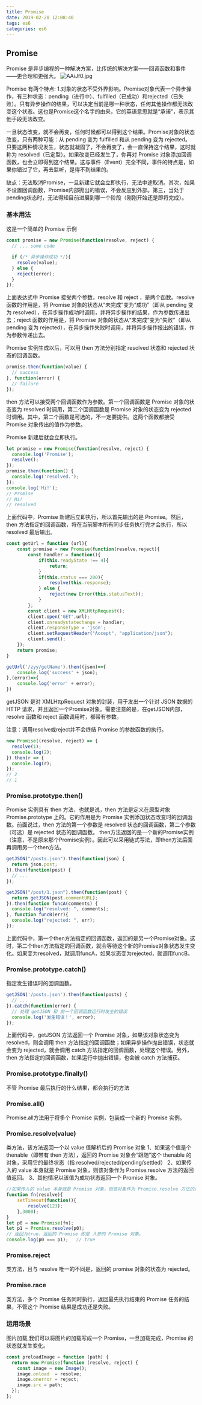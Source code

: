 ```yaml
---
title: Promise
date: 2019-02-28 12:08:40
tags: es6
categories: es6
---
```

## Promise

Promise 是异步编程的一种解决方案，比传统的解决方案——回调函数和事件——更合理和更强大。
<img src="https://s2.ax1x.com/2019/03/14/AAiaXF.md.jpg" alt="AAiJf0.jpg" border="0" class="full-image" />
<!--more-->
Promise 有两个特点:
1.对象的状态不受外界影响。Promise对象代表一个异步操作，有三种状态：pending（进行中）、fulfilled（已成功）和rejected（已失败）。只有异步操作的结果，可以决定当前是哪一种状态，任何其他操作都无法改变这个状态。这也是Promise这个名字的由来，它的英语意思就是“承诺”，表示其他手段无法改变。

一旦状态改变，就不会再变，任何时候都可以得到这个结果。Promise对象的状态改变，只有两种可能：从 pending 变为 fulfilled 和从 pending 变为 rejected。只要这两种情况发生，状态就凝固了，不会再变了，会一直保持这个结果，这时就称为 resolved（已定型）。如果改变已经发生了，你再对 Promise 对象添加回调函数，也会立即得到这个结果。这与事件（Event）完全不同，事件的特点是，如果你错过了它，再去监听，是得不到结果的。

缺点：无法取消Promise，一旦新建它就会立即执行，无法中途取消。其次，如果不设置回调函数，Promise内部抛出的错误，不会反应到外部。第三，当处于pending状态时，无法得知目前进展到哪一个阶段（刚刚开始还是即将完成）。

### 基本用法

这是一个简单的 Promise 示例
```javascript
const promise = new Promise(function(resolve, reject) {
  // ... some code

  if (/* 异步操作成功 */){
    resolve(value);
  } else {
    reject(error);
  }
});
```
上面表达式中 Promise 接受两个参数，resolve 和 reject ，是两个函数。resolve 函数的作用是，将 Promise 对象的状态从“未完成”变为“成功”（即从 pending 变为 resolved），在异步操作成功时调用，并将异步操作的结果，作为参数传递出去；reject 函数的作用是，将 Promise 对象的状态从“未完成”变为“失败”（即从 pending 变为 rejected），在异步操作失败时调用，并将异步操作报出的错误，作为参数传递出去。

Promise 实例生成以后，可以用 then 方法分别指定 resolved 状态和 rejected 状态的回调函数。
```javascript
promise.then(function(value) {
  // success
}, function(error) {
  // failure
});
```
then 方法可以接受两个回调函数作为参数。第一个回调函数是 Promise 对象的状态变为 resolved 时调用，第二个回调函数是 Promise 对象的状态变为 rejected 时调用。其中，第二个函数是可选的，不一定要提供。这两个函数都接受 Promise 对象传出的值作为参数。

Promise 新建后就会立即执行。
```javascript
let promise = new Promise(function(resolve, reject) {
  console.log('Promise');
  resolve();
});
promise.then(function() {
  console.log('resolved.');
});
console.log('Hi!');
// Promise
// Hi!
// resolved
```
上面代码中，Promise 新建后立即执行，所以首先输出的是 Promise。然后，then 方法指定的回调函数，将在当前脚本所有同步任务执行完才会执行，所以 resolved 最后输出。

```javascript
const getUrl = function (url){
    const promise = new Promise(function(resolve,reject){
        const handler = function(){
            if(this.readyState !== 4){
                return;
            }
            if(this.status === 200){
                resolve(this.response);
            } else {
                reject(new Error(this.statusText));
            }
        };
        const client = new XMLHttpRequest();
        client.open('GET',url);
        client.onreadystatechange = handler;
        client.responseType = 'json';
        client.setRequestHeader("Accept", "application/json");
        client.send();
    });
    return promise;
}

getUrl('/zyy/getName').then((json)=>{
    console.log('success' + json);
},(error)=>{
    console.log('error' + error);
})
```
getJSON 是对 XMLHttpRequest 对象的封装，用于发出一个针对 JSON 数据的 HTTP 请求，并且返回一个Promise对象。需要注意的是，在getJSON内部，resolve 函数和 reject 函数调用时，都带有参数。

注意：调用resolve或reject并不会终结 Promise 的参数函数的执行。
```javascript
new Promise((resolve, reject) => {
  resolve(1);
  console.log(2);
}).then(r => {
  console.log(r);
});
// 2
// 1
```

### Promise.prototype.then()

Promise 实例具有 then 方法，也就是说，then 方法是定义在原型对象 Promise.prototype 上的。它的作用是为 Promise 实例添加状态改变时的回调函数。前面说过，then 方法的第一个参数是 resolved 状态的回调函数，第二个参数（可选）是 rejected 状态的回调函数。
then方法返回的是一个新的Promise实例（注意，不是原来那个Promise实例）。因此可以采用链式写法，即then方法后面再调用另一个then方法。
```javascript
getJSON("/posts.json").then(function(json) {
  return json.post;
}).then(function(post) {
  // ...
});
```
```javascript
getJSON("/post/1.json").then(function(post) {
  return getJSON(post.commentURL);
}).then(function funcA(comments) {
  console.log("resolved: ", comments);
}, function funcB(err){
  console.log("rejected: ", err);
});
```
上面代码中，第一个then方法指定的回调函数，返回的是另一个Promise对象。这时，第二个then方法指定的回调函数，就会等待这个新的Promise对象状态发生变化。如果变为resolved，就调用funcA，如果状态变为rejected，就调用funcB。

### Promise.prototype.catch()

指定发生错误时的回调函数。
```javascript
getJSON('/posts.json').then(function(posts) {
  // ...
}).catch(function(error) {
  // 处理 getJSON 和 前一个回调函数运行时发生的错误
  console.log('发生错误！', error);
});
```
上面代码中，getJSON 方法返回一个 Promise 对象，如果该对象状态变为 resolved，则会调用 then 方法指定的回调函数；如果异步操作抛出错误，状态就会变为 rejected，就会调用 catch 方法指定的回调函数，处理这个错误。另外，then 方法指定的回调函数，如果运行中抛出错误，也会被 catch 方法捕获。

### Promise.prototype.finally()

不管 Promise 最后执行的什么结果，都会执行的方法

### Promise.all()

Promise.all方法用于将多个 Promise 实例，包装成一个新的 Promise 实例。

### Promise.resolve(value)

类方法，该方法返回一个以 value 值解析后的 Promise 对象
1、如果这个值是个 thenable（即带有 then 方法），返回的 Promise 对象会“跟随”这个 thenable 的对象，采用它的最终状态（指 resolved/rejected/pending/settled）
2、如果传入的 value 本身就是 Promise 对象，则该对象作为 Promise.resolve 方法的返回值返回。
3、其他情况以该值为成功状态返回一个 Promise 对象。
```javascript
//如果传入的 value 本身就是 Promise 对象，则该对象作为 Promise.resolve 方法的返回值返回。  
function fn(resolve){
    setTimeout(function(){
        resolve(123);
    },3000);
}
let p0 = new Promise(fn);
let p1 = Promise.resolve(p0);
// 返回为true，返回的 Promise 即是 入参的 Promise 对象。
console.log(p0 === p1);   // true
```

### Promise.reject

类方法，且与 resolve 唯一的不同是，返回的 promise 对象的状态为 rejected。

### Promise.race

类方法，多个 Promise 任务同时执行，返回最先执行结束的 Promise 任务的结果，不管这个 Promise 结果是成功还是失败。

### 运用场景

图片加载,我们可以将图片的加载写成一个 Promise，一旦加载完成，Promise 的状态就发生变化。
```javascript
const preloadImage = function (path) {
  return new Promise(function (resolve, reject) {
    const image = new Image();
    image.onload  = resolve;
    image.onerror = reject;
    image.src = path;
  });
};
```